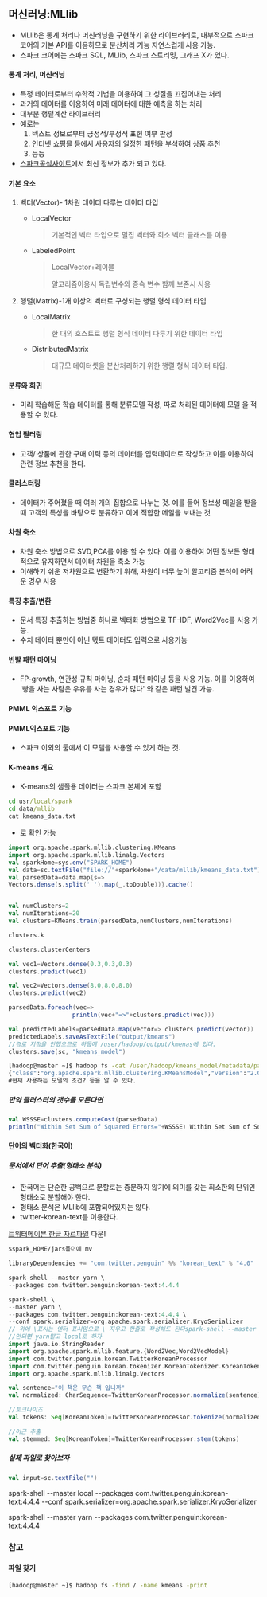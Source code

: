 ## 머신러닝:MLlib

- MLlib은 통계 처리나 머신러닝을 구현하기 위한 라이브러리로, 내부적으로 스파크 코어의 기본 API를 이용하므로 분산처리 기능 자연스럽게 사용 가능.
- 스파크 코어에는 스파크 SQL, MLlib, 스파크 스트리밍, 그래프 X가 있다.

#### 통계 처리, 머신러닝

- 특정 데이터로부터 수학적 기법을 이용하여 그 성질을 끄집어내는 처리
- 과거의 데이터를 이용하여 미래 데이터에 대한 예측을 하는 처리
- 대부분 행렬계산 라이브러리
- 예로는 
  1. 텍스트 정보로부터 긍정적/부정적 표현 여부 판정
  2. 인터넷 쇼핑몰 등에서 사용자의 일정한 패턴을 부석하여 상품 추천
  3. 등등
- [스파크공식사이트](https://spark.apache.org/)에서 최신 정보가 추가 되고 있다.

#### 기본 요소

1. 벡터(Vector)- 1차원 데이터 다루는 데이터 타입

   - LocalVector

     > 기본적인 벡터 타입으로 밀집 벡터와 희소 벡터 클래스를 이용

   - LabeledPoint

     > LocalVector+레이블 
     >
     > 알고리즘이용시 독립변수와 종속 변수 함께 보존시 사용

2. 행렬(Matrix)-1개 이상의 벡터로 구성되는 행렬 형식 데이터 타입

   - LocalMatrix

     > 한 대의 호스트로 행렬 형식 데이터 다루기 위한 데이터 타입

   - DistributedMatrix

     > 대규모 데이터셋을 분산처리하기 위한 행렬 형식 데이터 타입.

#### 분류와 회귀

- 미리 학습해둔 학습 데이터를 통해 분류모델 작성, 따로 처리된 데이터에 모델 을 적용할 수 있다. 

#### 협업 필터링

- 고객/ 상품에 관한 구매 이력 등의 데이터를 입력데이터로 작성하고 이를 이용하여 관련 정보 추천을 한다.

#### 클러스터링

- 데이터가 주어졌을 때 여러 개의 집합으로 나누는 것. 예를 들어 정보성 메일을 받을 때 고객의 특성을 바탕으로 분류하고 이에 적합한 메일을 보내는 것

#### 차원 축소

- 차원 축소 방법으로 SVD,PCA를 이용 할 수 있다. 이를 이용하여 어떤 정보든 형태적으로 유지하면서 데이터 차원을 축소 가능
- 이해하기 쉬운 저차원으로 변환하기 위해, 차원이 너무 높이 알고리즘 분석이 어려운 경우 사용

#### 특징 추출/변환

- 문서 특징 추출하는 방법중 하나로 벡터화 방법으로 TF-IDF, Word2Vec를 사용 가능.
- 수치 데이터 뿐만이 아닌 텏트 데이터도 입력으로 사용가능

#### 빈발 패턴 마이닝

- FP-growth, 연관성 규칙 마이닝, 순차 패턴 마이닝 등을 사용 가능. 이를 이용하여 '빵을 사는 사람은 우유를 사는 경우가 많다' 와 같은 패턴 발견 가능. 

#### PMML 익스포트 기능

#### PMML익스포트 기능

- 스파크 이외의 툴에서 이 모델을 사용할 수 있게 하는 것.

#### K-means 개요

- K-means의 샘플용 데이터는 스파크 본체에 포함

```cmd
cd usr/local/spark
cd data/mllib
cat kmeans_data.txt
```

- 로 확인 가능

```scala
import org.apache.spark.mllib.clustering.KMeans
import org.apache.spark.mllib.linalg.Vectors
val sparkHome=sys.env("SPARK_HOME")
val data=sc.textFile("file://"+sparkHome+"/data/mllib/kmeans_data.txt")
val parsedData=data.map{s=>
Vectors.dense(s.split(' ').map(_.toDouble))}.cache()


val numClusters=2
val numIterations=20
val clusters=KMeans.train(parsedData,numClusters,numIterations)

clusters.k

clusters.clusterCenters

val vec1=Vectors.dense(0.3,0.3,0.3)
clusters.predict(vec1)

val vec2=Vectors.dense(8.0,8.0,8.0)
clusters.predict(vec2)

parsedData.foreach(vec=>
                  println(vec+"=>"+clusters.predict(vec)))

val predictedLabels=parsedData.map(vector=> clusters.predict(vector))
predictedLabels.saveAsTextFile("output/kmeans")
//경로 지정을 안했으므로 하둡에 /user/hadoop/output/kmenas에 있다.
clusters.save(sc, "kmeans_model")


```

```cmd
[hadoop@master ~]$ hadoop fs -cat /user/hadoop/kmeans_model/metadata/part-00000 
{"class":"org.apache.spark.mllib.clustering.KMeansModel","version":"2.0","k":2,"distanceMeasure":"euclidean","trainingCost":0.11999999999994547}
#현재 사용하는 모델의 조건? 등을 알 수 있다.
```



##### 만약 클러스터의 갯수를 모른다면

```scala
val WSSSE=clusters.computeCost(parsedData)
println("Within Set Sum of Squared Errors="+WSSSE) Within Set Sum of Squared Errors=0.11999999999994547
```

#### 단어의 벡터화(한국어)

##### 문서에서 단어 추출(형태소 분석)

- 한국어는 단순한 공백으로 분할로는 충분하지 않기에 의미를 갖는 최소한의 단위인 형태소로 분할해야 한다.
- 형태소 분석은 MLlib에 포함되어있지는 않다.
- twitter-korean-text를 이용한다.

[트위터메이븐 한글 자르파일](https://mvnrepository.com/artifact/com.twitter.penguin/korean-text/4.4.4) 다운!

```cmd
$spark_HOME/jars폴더에 mv
```



```scala
libraryDependencies += "com.twitter.penguin" %% "korean_text" % "4.0"
```

```scala
spark-shell --master yarn \
--packages com.twitter.penguin:korean-text:4.4.4

spark-shell \
--master yarn \
--packages com.twitter.penguin:korean-text:4.4.4 \
--conf spark.serializer=org.apache.spark.serializer.KryoSerializer
// 위에 \표시는 엔터 표시임으로 \ 지우고 한줄로 작성해도 된다spark-shell --master yarn --packages com.twitter.penguin:korean-text:4.0 --conf spark.serializer=org.apache.spark.serializer.KryoSerializer
//안되면 yarn말고 local로 하자
import java.io.StringReader
import org.apache.spark.mllib.feature.{Word2Vec,Word2VecModel}
import com.twitter.penguin.korean.TwitterKoreanProcessor
import com.twitter.penguin.korean.tokenizer.KoreanTokenizer.KoreanToken
import org.apache.spark.mllib.linalg.Vectors

val sentence="이 책은 무슨 책 입니까"
val normalized: CharSequence=TwitterKoreanProcessor.normalize(sentence)

//토크나이즈
val tokens: Seq[KoreanToken]=TwitterKoreanProcessor.tokenize(normalized)

//어근 추출
val stemmed: Seq[KoreanToken]=TwitterKoreanProcessor.stem(tokens)
```





##### 실제 파일로 찾아보자

```scala
val input=sc.textFile("")
```



spark-shell --master local --packages com.twitter.penguin:korean-text:4.4.4 --conf spark.serializer=org.apache.spark.serializer.KryoSerializer

spark-shell --master yarn --packages com.twitter.penguin:korean-text:4.4.4

### 참고

#### 파일 찾기

```cmd
[hadoop@master ~]$ hadoop fs -find / -name kmeans -print
```
